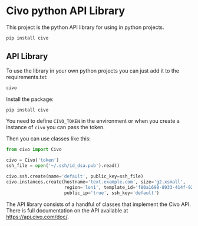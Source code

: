 # Civo python API Library

This project is the python API library for using in python projects.


```sh
pip install civo
```

## API Library

To use the library in your own python projects you can just add it to the requirements.txt:

```python
civo
```

Install the package:

```sh
pip install civo
```

You need to define `CIVO_TOKEN` in the environment or when you create a instance of `civo` you can pass the token.

Then you can use classes like this:

```python
from civo import Civo

civo = Civo('token')
ssh_file = open('~/.ssh/id_dsa.pub').read()

civo.ssh.create(name='default', public_key=ssh_file)
civo.instances.create(hostname='text.example.com', size='g2.xsmall', 
                      region='lon1', template_id='f80a1698-8933-414f-92ac-a36d9cfc4ac9',
                      public_ip='true', ssh_key='default')
```

The API library consists of a handful of classes that implement the Civo API. There is full documentation on the API available at https://api.civo.com/doc/.